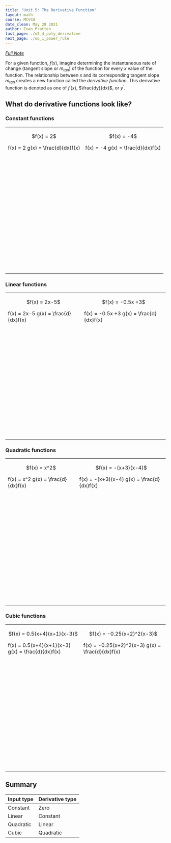 ```yaml
---
title: "Unit 5: The Derivative Function"
layout: math
course: MCV4U
date_clean: May 28 2021
author: Evan Pratten
last_page: ./u5_4_poly_derivative
next_page: ./u6_1_power_rule
---
```


*[Full Note]({{site.baseurl}}/static/pdf/mcv4u/5.6%20The%20Derivative%20Function%20FILL%20(2).pdf)*

For a given function, $f(x)$, imagine determining the instantaneous rate of change (tangent slope
or $m_{tan}$) of the function for every $x$ value of the function. The relationship between $x$ and its corresponding tangent slope $m_{tan}$ creates a new function
called the *derivative function*. This derivative function is denoted as one of $f^\prime(x)$, $\frac{dy}{dx}$, or $y^\prime$.

## What do derivative functions look like?

### Constant functions

<table style="width:100%">
<tr><td>
<p style="text-align:center">$f(x) = 2$</p>
<div class="desmos-graph" style="height:400px; width: 100%">
    <expression data-id ="base_fn" data-label="f(x)">f(x) = 2</expression>
    <expression data-id ="deriv_fn" data-label="f'(x)">g(x) = \frac{d}{dx}f(x)</expression>
</div>
</td><td>
<p style="text-align:center">$f(x) = -4$</p>
<div class="desmos-graph" style="height:400px; width: 100%">
    <expression data-id ="base_fn" data-label="f(x)">f(x) = -4</expression>
    <expression data-id ="deriv_fn" data-label="f'(x)">g(x) = \frac{d}{dx}f(x)</expression>
</div>
</td></tr>
</table>


### Linear functions

<table style="width:100%">
<tr><td>
<p style="text-align:center">$f(x) = 2x-5$</p>
<div class="desmos-graph" style="height:400px; width: 100%">
    <expression data-id ="base_fn" data-label="f(x)">f(x) = 2x-5</expression>
    <expression data-id ="deriv_fn" data-label="f'(x)">g(x) = \frac{d}{dx}f(x)</expression>
</div>
</td><td>
<p style="text-align:center">$f(x) = -0.5x +3$</p>
<div class="desmos-graph" style="height:400px; width: 100%">
    <expression data-id ="base_fn" data-label="f(x)">f(x) = -0.5x +3</expression>
    <expression data-id ="deriv_fn" data-label="f'(x)">g(x) = \frac{d}{dx}f(x)</expression>
</div>
</td></tr>
</table>

### Quadratic functions

<table style="width:100%">
<tr><td>
<p style="text-align:center">$f(x) = x^2$</p>
<div class="desmos-graph" style="height:400px; width: 100%">
    <expression data-id ="base_fn" data-label="f(x)">f(x) = x^2</expression>
    <expression data-id ="deriv_fn" data-label="f'(x)">g(x) = \frac{d}{dx}f(x)</expression>
</div>
</td><td>
<p style="text-align:center">$f(x) = -(x+3)(x-4)$</p>
<div class="desmos-graph" style="height:400px; width: 100%">
    <expression data-id ="base_fn" data-label="f(x)">f(x) = -(x+3)(x-4)</expression>
    <expression data-id ="deriv_fn" data-label="f'(x)">g(x) = \frac{d}{dx}f(x)</expression>
</div>
</td></tr>
</table>

### Cubic functions

<table style="width:100%">
<tr><td>
<p style="text-align:center">$f(x) = 0.5(x+4)(x+1)(x-3)$</p>
<div class="desmos-graph" style="height:400px; width: 100%">
    <expression data-id ="base_fn" data-label="f(x)">f(x) = 0.5(x+4)(x+1)(x-3)</expression>
    <expression data-id ="deriv_fn" data-label="f'(x)">g(x) = \frac{d}{dx}f(x)</expression>
</div>
</td><td>
<p style="text-align:center">$f(x) = -0.25(x+2)^2(x-3)$</p>
<div class="desmos-graph" style="height:400px; width: 100%">
    <expression data-id ="base_fn" data-label="f(x)">f(x) = -0.25(x+2)^2(x-3)</expression>
    <expression data-id ="deriv_fn" data-label="f'(x)">g(x) = \frac{d}{dx}f(x)</expression>
</div>
</td></tr>
</table>

## Summary

| Input type | Derivative type |
| ---------- | --------------- |
| Constant   | Zero            |
| Linear     | Constant        |
| Quadratic  | Linear          |
| Cubic      | Quadratic       |